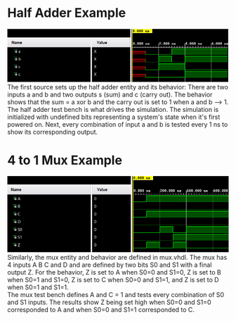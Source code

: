 # Half Adder Example
![Half Adder](ha_1.png)\
The first source sets up the half adder entity and its behavior: There are two inputs a and b and two outputs s (sum) and c (carry out). The behavior shows that the sum = a xor b and the carry out is set to 1 when a and b --> 1.\
The half adder test bench is what drives the simulation. The simulation is initialized with undefined bits representing a system's state when it's first powered on. Next, every combination of input a and b is tested every 1 ns to show its corresponding output.
# 4 to 1 Mux Example
![Mux](mux.png)\
Similarly, the mux entity and behavior are defined in mux.vhdl. The mux has 4 inputs A B C and D and are defined by two bits S0 and S1 with a final output Z. For the behavior, Z is set to A when S0=0 and S1=0, Z is set to B when S0=1 and S1=0, Z is set to C when S0=0 and S1=1, and Z is set to D when S0=1 and S1=1.\
The mux test bench defines A and C = 1 and tests every combination of S0 and S1 inputs. The results show Z being set high when S0=0 and S1=0 corresponded to A and when S0=0 and S1=1 corresponded to C.
